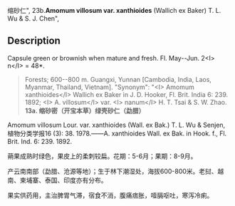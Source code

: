 缩砂仁",
23b.**Amomum villosum var. xanthioides** (Wallich ex Baker) T. L. Wu & S. J. Chen",

## Description
Capsule green or brownish when mature and fresh. Fl. May--Jun. 2&lt;I&gt; n&lt;/I&gt; = 48*.

> Forests; 600--800 m. Guangxi, Yunnan [Cambodia, India, Laos, Myanmar, Thailand, Vietnam].
  "Synonym": "&lt;I&gt; Amomum xanthioides&lt;/I&gt; Wallich ex Baker in J. D. Hooker, Fl. Brit. India 6: 239. 1892; &lt;I&gt; A. villosum&lt;/I&gt; var. &lt;I&gt; nanum&lt;/I&gt; H. T. Tsai &amp; S. W. Zhao.
**13a. 缩砂密（开宝本草）绿壳砂仁（勐腊）**

Amomum villosum Lour. var. xanthioides (Wall. ex Bak.) T. L. Wu & Senjen, 植物分类学报16 (3): 38. 1978.——A. xanthioides Wall. ex Bak. in Hook. f., Fl. Brit. Ind. 6: 239. 1892.

蒴果成熟时绿色，果皮上的柔刺较扁。花期：5-6月；果期：8-9月。

产云南南部（勐腊、沧源等地）；生于林下潮湿处，海拔600-800米。老挝、越南、柬埔寨、泰国、印度亦有分布。

果实供药用，主治脾胃气滞，宿食不消，腹痛痞胀，噎膈呕吐，寒泻冷痢。
